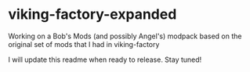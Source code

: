 # viking-factory-expanded
Working on a Bob's Mods (and possibly Angel's) modpack based on the original set of mods that I had in viking-factory

I will update this readme when ready to release. Stay tuned!
